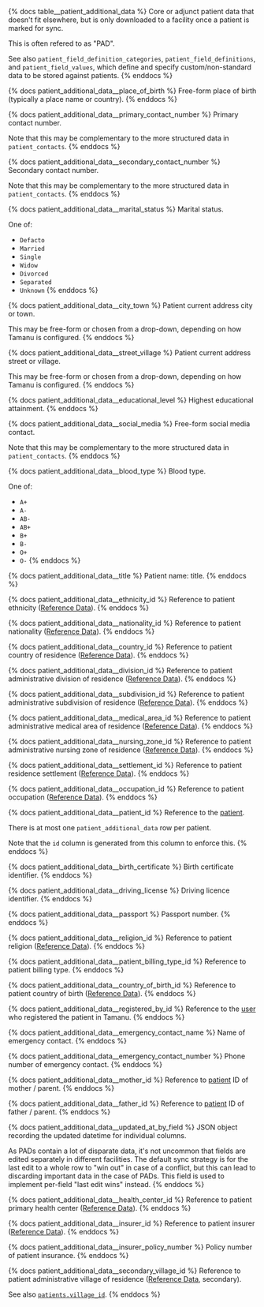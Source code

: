{% docs table__patient_additional_data %}
Core or adjunct patient data that doesn't fit elsewhere, but is only downloaded to a facility once a
patient is marked for sync.

This is often refered to as "PAD".

See also `patient_field_definition_categories`, `patient_field_definitions`, and `patient_field_values`,
which define and specify custom/non-standard data to be stored against patients.
{% enddocs %}

{% docs patient_additional_data__place_of_birth %}
Free-form place of birth (typically a place name or country).
{% enddocs %}

{% docs patient_additional_data__primary_contact_number %}
Primary contact number.

Note that this may be complementary to the more structured data in `patient_contacts`.
{% enddocs %}

{% docs patient_additional_data__secondary_contact_number %}
Secondary contact number.

Note that this may be complementary to the more structured data in `patient_contacts`.
{% enddocs %}

{% docs patient_additional_data__marital_status %}
Marital status.

One of:
- `Defacto`
- `Married`
- `Single`
- `Widow`
- `Divorced`
- `Separated`
- `Unknown`
{% enddocs %}

{% docs patient_additional_data__city_town %}
Patient current address city or town.

This may be free-form or chosen from a drop-down, depending on how Tamanu is configured.
{% enddocs %}

{% docs patient_additional_data__street_village %}
Patient current address street or village.

This may be free-form or chosen from a drop-down, depending on how Tamanu is configured.
{% enddocs %}

{% docs patient_additional_data__educational_level %}
Highest educational attainment.
{% enddocs %}

{% docs patient_additional_data__social_media %}
Free-form social media contact.

Note that this may be complementary to the more structured data in `patient_contacts`.
{% enddocs %}

{% docs patient_additional_data__blood_type %}
Blood type.

One of:
- `A+`
- `A-`
- `AB-`
- `AB+`
- `B+`
- `B-`
- `O+`
- `O-`
{% enddocs %}

{% docs patient_additional_data__title %}
Patient name: title.
{% enddocs %}

{% docs patient_additional_data__ethnicity_id %}
Reference to patient ethnicity ([Reference Data](#!/source/source.tamanu.tamanu.reference_data)).
{% enddocs %}

{% docs patient_additional_data__nationality_id %}
Reference to patient nationality ([Reference Data](#!/source/source.tamanu.tamanu.reference_data)).
{% enddocs %}

{% docs patient_additional_data__country_id %}
Reference to patient country of residence ([Reference Data](#!/source/source.tamanu.tamanu.reference_data)).
{% enddocs %}

{% docs patient_additional_data__division_id %}
Reference to patient administrative division of residence ([Reference Data](#!/source/source.tamanu.tamanu.reference_data)).
{% enddocs %}

{% docs patient_additional_data__subdivision_id %}
Reference to patient administrative subdivision of residence ([Reference Data](#!/source/source.tamanu.tamanu.reference_data)).
{% enddocs %}

{% docs patient_additional_data__medical_area_id %}
Reference to patient administrative medical area of residence ([Reference Data](#!/source/source.tamanu.tamanu.reference_data)).
{% enddocs %}

{% docs patient_additional_data__nursing_zone_id %}
Reference to patient administrative nursing zone of residence ([Reference Data](#!/source/source.tamanu.tamanu.reference_data)).
{% enddocs %}

{% docs patient_additional_data__settlement_id %}
Reference to patient residence settlement ([Reference Data](#!/source/source.tamanu.tamanu.reference_data)).
{% enddocs %}

{% docs patient_additional_data__occupation_id %}
Reference to patient occupation ([Reference Data](#!/source/source.tamanu.tamanu.reference_data)).
{% enddocs %}

{% docs patient_additional_data__patient_id %}
Reference to the [patient](#!/source/source.tamanu.tamanu.patients).

There is at most one `patient_additional_data` row per patient.

Note that the `id` column is generated from this column to enforce this.
{% enddocs %}

{% docs patient_additional_data__birth_certificate %}
Birth certificate identifier.
{% enddocs %}

{% docs patient_additional_data__driving_license %}
Driving licence identifier.
{% enddocs %}

{% docs patient_additional_data__passport %}
Passport number.
{% enddocs %}

{% docs patient_additional_data__religion_id %}
Reference to patient religion ([Reference Data](#!/source/source.tamanu.tamanu.reference_data)).
{% enddocs %}

{% docs patient_additional_data__patient_billing_type_id %}
Reference to patient billing type.
{% enddocs %}

{% docs patient_additional_data__country_of_birth_id %}
Reference to patient country of birth ([Reference Data](#!/source/source.tamanu.tamanu.reference_data)).
{% enddocs %}

{% docs patient_additional_data__registered_by_id %}
Reference to the [user](#!/source/source.tamanu.tamanu.users) who registered the patient in Tamanu.
{% enddocs %}

{% docs patient_additional_data__emergency_contact_name %}
Name of emergency contact.
{% enddocs %}

{% docs patient_additional_data__emergency_contact_number %}
Phone number of emergency contact.
{% enddocs %}

{% docs patient_additional_data__mother_id %}
Reference to [patient](#!/source/source.tamanu.tamanu.patients) ID of mother / parent.
{% enddocs %}

{% docs patient_additional_data__father_id %}
Reference to [patient](#!/source/source.tamanu.tamanu.patients) ID of father / parent.
{% enddocs %}

{% docs patient_additional_data__updated_at_by_field %}
JSON object recording the updated datetime for individual columns.

As PADs contain a lot of disparate data, it's not uncommon that fields are edited separately in
different facilities. The default sync strategy is for the last edit to a whole row to "win out" in
case of a conflict, but this can lead to discarding important data in the case of PADs. This field
is used to implement per-field "last edit wins" instead.
{% enddocs %}

{% docs patient_additional_data__health_center_id %}
Reference to patient primary health center ([Reference Data](#!/source/source.tamanu.tamanu.reference_data)).
{% enddocs %}

{% docs patient_additional_data__insurer_id %}
Reference to patient insurer ([Reference Data](#!/source/source.tamanu.tamanu.reference_data)).
{% enddocs %}

{% docs patient_additional_data__insurer_policy_number %}
Policy number of patient insurance.
{% enddocs %}

{% docs patient_additional_data__secondary_village_id %}
Reference to patient administrative village of residence ([Reference Data](#!/source/source.tamanu.tamanu.reference_data), secondary).

See also [`patients.village_id`](#!/source/source.tamanu.tamanu.patients).
{% enddocs %}
